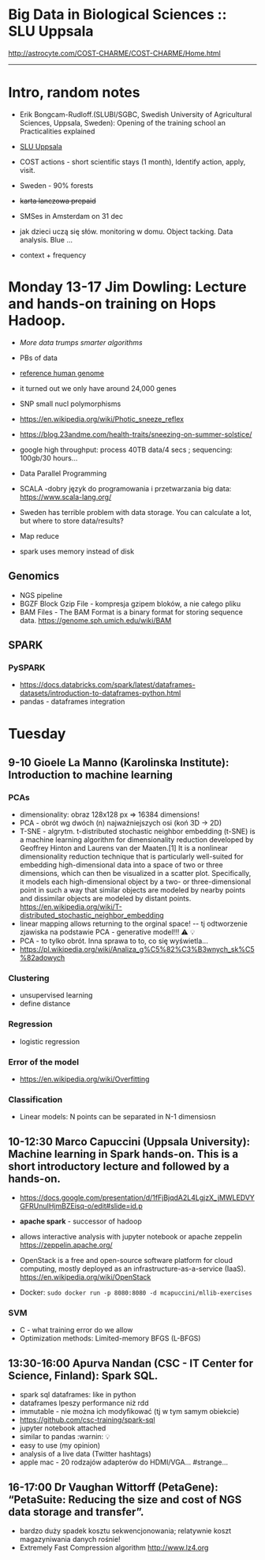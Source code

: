 # Big Data in Biological Sciences :: SLU Uppsala

http://astrocyte.com/COST-CHARME/COST-CHARME/Home.html

---------

# Intro, random notes

- Erik Bongcam-Rudloff.(SLUBI/SGBC, Swedish University of Agricultural Sciences, Uppsala, Sweden): Opening of the training school an Practicalities explained

- [SLU Uppsala](http://slu.se/)
- COST actions - short scientific stays (1 month), Identify action, apply, visit.
- Sweden - 90% forests
- ~~karta lanczowa prepaid~~
- SMSes in Amsterdam on 31 dec 
- jak dzieci uczą się słów. monitoring w domu. Object tacking. Data analysis. Blue ...
 - context + frequency

# Monday 13-17 Jim Dowling: Lecture and hands-on training on Hops Hadoop. 

- _More data trumps smarter algorithms_
- PBs of data

- [reference human genome](https://en.wikipedia.org/wiki/Reference_genome)
- it turned out we only have around 24,000 genes
- SNP small nucl polymorphisms
- https://en.wikipedia.org/wiki/Photic_sneeze_reflex
 - https://blog.23andme.com/health-traits/sneezing-on-summer-solstice/
 
- google high throughput: process 40TB data/4 secs ; sequencing: 100gb/30 hours...


- Data Parallel Programming
- SCALA -dobry język do programowania i przetwarzania big data: https://www.scala-lang.org/
- Sweden has terrible problem with data storage. You can calculate a lot, but where to store data/results?

- Map reduce
- spark uses memory instead of disk

## Genomics

- NGS pipeline
- BGZF Block Gzip File - kompresja gzipem bloków, a nie całego pliku
- BAM Files - The BAM Format is a binary format for storing sequence data. https://genome.sph.umich.edu/wiki/BAM

## SPARK

### PySPARK

- https://docs.databricks.com/spark/latest/dataframes-datasets/introduction-to-dataframes-python.html
- pandas - dataframes integration


# Tuesday 

## 9-10 Gioele La Manno (Karolinska Institute): Introduction to machine learning

### PCAs

- dimensionality: obraz 128x128 px => 16384 dimensions!
- PCA - obrót wg dwóch (n) najważniejszych osi (koń 3D -> 2D)
- T-SNE - algrytm. t-distributed stochastic neighbor embedding (t-SNE) is a machine learning algorithm for dimensionality reduction developed by Geoffrey Hinton and Laurens van der Maaten.[1] It is a nonlinear dimensionality reduction technique that is particularly well-suited for embedding high-dimensional data into a space of two or three dimensions, which can then be visualized in a scatter plot. Specifically, it models each high-dimensional object by a two- or three-dimensional point in such a way that similar objects are modeled by nearby points and dissimilar objects are modeled by distant points. https://en.wikipedia.org/wiki/T-distributed_stochastic_neighbor_embedding
- linear mapping allows returning to the orginal space! -- tj odtworzenie zjawiska na podstawie PCA - generative model!!! :warning: :bulb:
 - PCA - to tylko obrót. Inna sprawa to to, co się wyświetla...
 - https://pl.wikipedia.org/wiki/Analiza_g%C5%82%C3%B3wnych_sk%C5%82adowych

### Clustering

- unsupervised learning
- define distance

### Regression

- logistic regression

### Error of the model

- https://en.wikipedia.org/wiki/Overfitting

### Classification

- Linear models: N points can be separated in N-1 dimensiosn

## 10-12:30 Marco Capuccini (Uppsala University): Machine learning in Spark hands-on. This is a short introductory lecture and followed by a hands-on.

- https://docs.google.com/presentation/d/1fFjBjqdA2L4LgjzX_jMWLEDVYGFRUnuIHjmBZEisq-o/edit#slide=id.p

- **apache spark** - successor of hadoop
- allows interactive analysis with jupyter notebook or apache zeppelin https://zeppelin.apache.org/
- OpenStack is a free and open-source software platform for cloud computing, mostly deployed as an infrastructure-as-a-service (IaaS). https://en.wikipedia.org/wiki/OpenStack
- Docker: `sudo docker run -p 8080:8080 -d mcapuccini/mllib-exercises`


### SVM

- C - what training error do we allow
- Optimization methods: Limited-memory BFGS (L-BFGS)

## 13:30-16:00 Apurva Nandan (CSC  - IT Center for Science, Finland): Spark SQL.

- spark sql dataframes: like in python
- dataframes lpeszy performance niż rdd
- immutable - nie można ich modyfikować (tj w tym samym obiekcie)
- https://github.com/csc-training/spark-sql
- jupyter notebook attached
- similar to pandas :warnin: :bulb:
- easy to use (my opinion)
- analysis of a live data (Twitter hashtags)
- apple mac - 20 rodzajów adapterów do HDMI/VGA... #strange...

## 16-17:00 Dr Vaughan Wittorff (PetaGene): “PetaSuite: Reducing the size and cost of NGS data storage and transfer”. 


- bardzo duży spadek kosztu sekwencjonowania; relatywnie koszt magazyniwania danych rośnie!
- Extremely Fast Compression algorithm http://www.lz4.org
